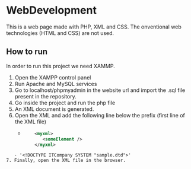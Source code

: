 # WebDevelopment
This is a web page made with PHP, XML and CSS. The onventional  web technologies (HTML and CSS) are not used.

## How to run
In order to run this project we need XAMMP.
1. Open the XAMPP control panel
2. Run Apache and MySQL services
3. Go to localhost/phpmyadmin in the website url and import the .sql file present in the repository.
4. Go inside the project and run the php file
5. An XML document is generated.
6. Open the XML and add the following line below the prefix (first line of the XML file)
   - ```xml
         <myxml>
            <someElement />  
         </myxml>
```'<?xml-stylesheet type="text/css" href="catalog_17031105.css"?>'
   - '<!DOCTYPE ITCompany SYSTEM "sample.dtd">'
7. Finally, open the XML file in the browser.
    

